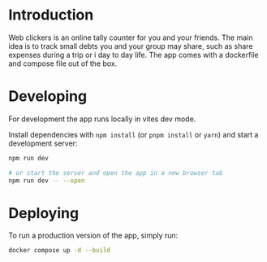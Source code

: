 # Introduction
Web clickers is an online tally counter for you and your friends. The main idea is to track small debts you and your group may share, such as share expenses during a trip or i day to day life. The app comes with a dockerfile and compose file out of the box.

# Developing

For development the app runs locally in vites dev mode.

Install dependencies with `npm install` (or `pnpm install` or `yarn`) and start a development server:

```bash
npm run dev

# or start the server and open the app in a new browser tab
npm run dev -- --open
```

# Deploying

To run a production version of the app, simply run:

```bash
docker compose up -d --build
```

